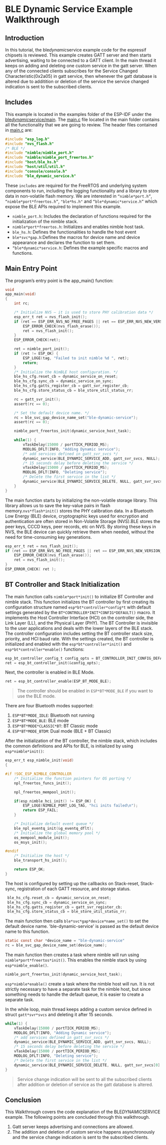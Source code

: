 # BLE Dynamic Service Example Walkthrough

## Introduction

In this tutorial, the ble*dynamic*service example code for the espressif chipsets is reviewed. This example creates GATT server and then starts advertising, waiting to be connected to a GATT client.
In the main thread it keeps on adding and deleting one custom service in the gatt server. When any of the connected clients subscribes for the Service Changed Characteristic(0x2a05) in gatt service, then whenever the gatt database is altered due to additition or deletion of the service the service changed indication is sent to the subscribed clients.


## Includes

This example is located in the examples folder of the ESP-IDF under the [ble*dynamic*service/main](../main/). The [main.c](../main/main.c) file located in the main folder contains all the functionality that we are going to review. The header files contained in [main.c](../main/main.c) are:

```c
#include "esp_log.h"
#include "nvs_flash.h"
/* BLE */
#include "nimble/nimble_port.h"
#include "nimble/nimble_port_freertos.h"
#include "host/ble_hs.h"
#include "host/util/util.h"
#include "console/console.h"
#include "ble_dynamic_service.h"
```

These `includes` are required for the FreeRTOS and underlying system components to run, including the logging functionality and a library to store data in non-volatile flash memory. We are interested in `“nimble*port.h”`, `“nimble*port*freertos.h”`, `"ble*hs.h"` and `“ble*dynamic*service.h”` which expose the BLE APIs required to implement this example.

* `nimble_port.h`: Includes the declaration of functions required for the initialization of the nimble stack.
* `nimble*port*freertos.h`: Initializes and enables nimble host task.
* `ble_hs.h`: Defines the functionalities to handle the host event
* `ble*svc*gap.h`:Defines the macros for device name and device appearance and declares the function to set them.
* `“ble*dynamic*service.h`: Defines the example specific macros and functions.

## Main Entry Point

The program’s entry point is the app_main() function:

```c
void
app_main(void)
{
    int rc;

    /* Initialize NVS — it is used to store PHY calibration data */
    esp_err_t ret = nvs_flash_init();
    if (ret == ESP_ERR_NVS_NO_FREE_PAGES || ret == ESP_ERR_NVS_NEW_VERSION_FOUND) {
        ESP_ERROR_CHECK(nvs_flash_erase());
        ret = nvs_flash_init();
    }
    ESP_ERROR_CHECK(ret);

    ret = nimble_port_init();
    if (ret != ESP_OK) {
        ESP_LOGE(tag, "Failed to init nimble %d ", ret);
        return;
    }
    /* Initialize the NimBLE host configuration. */
    ble_hs_cfg.reset_cb = dynamic_service_on_reset;
    ble_hs_cfg.sync_cb = dynamic_service_on_sync;
    ble_hs_cfg.gatts_register_cb = gatt_svr_register_cb;
    ble_hs_cfg.store_status_cb = ble_store_util_status_rr;

    rc = gatt_svr_init();
    assert(rc == 0);

    /* Set the default device name. */
    rc = ble_svc_gap_device_name_set("ble-dynamic-service");
    assert(rc == 0);

    nimble_port_freertos_init(dynamic_service_host_task);

    while(1) {
        vTaskDelay(15000 / portTICK_PERIOD_MS);
        MODLOG_DFLT(INFO, "Adding Dynamic service");
        /* add services defined in gatt_svr_svcs */
        dynamic_service(BLE_DYNAMIC_SERVICE_ADD, gatt_svr_svcs, NULL);
        /* 15 seconds delay before deleting the service */
        vTaskDelay(15000 / portTICK_PERIOD_MS);
        MODLOG_DFLT(INFO, "Deleting service");
        /* Delete the first service in the list */
        dynamic_service(BLE_DYNAMIC_SERVICE_DELETE, NULL, gatt_svr_svcs[0].uuid);
    }
}
```

The main function starts by initializing the non-volatile storage library. This library allows us to save the key-value pairs in flash memory.`nvs*flash*init()` stores the PHY calibration data. In a Bluetooth Low Energy (BLE) device, cryptographic keys used for encryption and authentication are often stored in Non-Volatile Storage (NVS).BLE stores the peer keys, CCCD keys, peer records, etc on NVS. By storing these keys in NVS, the BLE device can quickly retrieve them when needed, without the need for time-consuming key generations.

```c
esp_err_t ret = nvs_flash_init();
if (ret == ESP_ERR_NVS_NO_FREE_PAGES || ret == ESP_ERR_NVS_NEW_VERSION_FOUND) {
    ESP_ERROR_CHECK(nvs_flash_erase());
    ret = nvs_flash_init();
}
ESP_ERROR_CHECK( ret );
```

## BT Controller and Stack Initialization
The main function calls `nimble*port*init()` to initialize BT Controller and nimble stack. This function initializes the BT controller by first creating its configuration structure named `esp*bt*controller*config*t` with default settings generated by the `BT*CONTROLLER*INIT*CONFIG*DEFAULT()` macro. It implements the Host Controller Interface (HCI) on the controller side, the Link Layer (LL), and the Physical Layer (PHY). The BT Controller is invisible to the user applications and deals with the lower layers of the BLE stack. The controller configuration includes setting the BT controller stack size, priority, and HCI baud rate. With the settings created, the BT controller is initialized and enabled with the `esp*bt*controller*init()` and `esp*bt*controller*enable()` functions:

```c
esp_bt_controller_config_t config_opts = BT_CONTROLLER_INIT_CONFIG_DEFAULT();
ret = esp_bt_controller_init(&config_opts);
```

Next, the controller is enabled in BLE Mode.

```c
ret = esp_bt_controller_enable(ESP_BT_MODE_BLE);
```
>The controller should be enabled in `ESP*BT*MODE_BLE` if you want to use the BLE mode.

There are four Bluetooth modes supported:

1. `ESP*BT*MODE_IDLE`: Bluetooth not running
2. `ESP*BT*MODE_BLE`: BLE mode
3. `ESP*BT*MODE*CLASSIC*BT`: BT Classic mode
4. `ESP*BT*MODE_BTDM`: Dual mode (BLE + BT Classic)

After the initialization of the BT controller, the nimble stack, which includes the common definitions and APIs for BLE, is initialized by using `esp*nimble*init()`:

```c
esp_err_t esp_nimble_init(void)
{

#if !SOC_ESP_NIMBLE_CONTROLLER
    /* Initialize the function pointers for OS porting */
    npl_freertos_funcs_init();

    npl_freertos_mempool_init();

    if(esp_nimble_hci_init() != ESP_OK) {
        ESP_LOGE(NIMBLE_PORT_LOG_TAG, "hci inits failed\n");
        return ESP_FAIL;
    }

    /* Initialize default event queue */
    ble_npl_eventq_init(&g_eventq_dflt);
    /* Initialize the global memory pool */
    os_mempool_module_init();
    os_msys_init();

#endif
    /* Initialize the host */
    ble_transport_hs_init();

    return ESP_OK;
}
```

The host is configured by setting up the callbacks on Stack-reset, Stack-sync, registration of each GATT resource, and storage status.

```c
 ble_hs_cfg.reset_cb = dynamic_service_on_reset;
 ble_hs_cfg.sync_cb = dynamic_service_on_sync;
 ble_hs_cfg.gatts_register_cb = gatt_svr_register_cb;
 ble_hs_cfg.store_status_cb = ble_store_util_status_rr;
```

The main function then calls `ble*svc*gap*device*name_set()` to set the default device name. 'ble-dynamic-service' is passed as the default device name to this function.
```c
static const char *device_name = "ble-dynamic-service"
rc = ble_svc_gap_device_name_set(device_name);
```

The main function then creates a task where nimble will run using `nimble*port*freertos*init()`. This enables the nimble stack by using `esp*nimble_enable()`.
```c
nimble_port_freertos_init(dynamic_service_host_task);

```
`esp*nimble*enable()` create a task where the nimble host will run. It is not strictly necessary to have a separate task for the nimble host, but since something needs to handle the default queue, it is easier to create a separate task.


In the while loop, main thread keeps adding a custom service defined in struct `gatt*svr*svcs` and deleting it after 15 seconds.

```c
while(1) {
    vTaskDelay(15000 / portTICK_PERIOD_MS);
    MODLOG_DFLT(INFO, "Adding Dynamic service");
    /* add services defined in gatt_svr_svcs */
    dynamic_service(BLE_DYNAMIC_SERVICE_ADD, gatt_svr_svcs, NULL);
    /* 15 seconds delay before deleting the service */
    vTaskDelay(15000 / portTICK_PERIOD_MS);
    MODLOG_DFLT(INFO, "Deleting service");
    /* Delete the first service in the list */
    dynamic_service(BLE_DYNAMIC_SERVICE_DELETE, NULL, gatt_svr_svcs[0].uuid);
}
```
>Service change indication will be sent to all the subscribed clients after addition or deletion of service as the gatt database is altered.

## Conclusion

This Walkthrough covers the code explanation of the BLE*DYNAMIC*SERVICE example. The following points are concluded through this walkthrough.
 1. Gatt server keeps advertising and connections are allowed.
 2. The addition and deletion of custom service happens asynchronously and the service change indication is sent to the subscribed clients.
